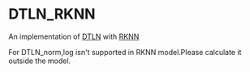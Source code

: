 # DTLN_RKNN
An implementation of [DTLN](https://github.com/breizhn/DTLN) with [RKNN](https://github.com/rockchip-linux/rknn-toolkit2)

For DTLN_norm,log isn't supported in RKNN model.Please calculate it outside the model.
